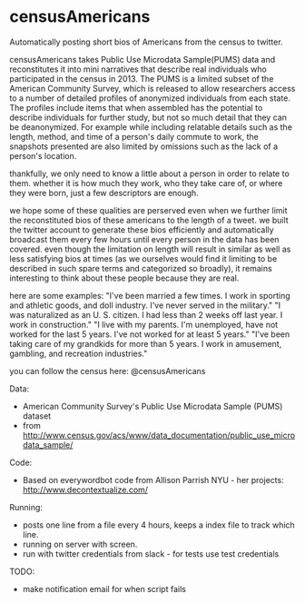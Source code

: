 # censusAmericans
Automatically posting short bios of Americans from the census to twitter.

censusAmericans takes Public Use Microdata Sample(PUMS) data and reconstitutes it into mini narratives that describe real individuals who participated in the census in 2013. The PUMS is a limited subset of the American Community Survey, which is released to allow researchers access to a number of detailed profiles of anonymized individuals from each state. The profiles include items that when assembled has the potential to describe individuals for further study, but not so much detail that they can be deanonymized. For example while including relatable details such as the length, method, and time of a person's daily commute to work, the snapshots presented are also limited by omissions such as the lack of a person's location. 

thankfully, we only need to know a little about a person in order to relate to them. whether it is how much they work, who they take care of, or where they were born, just a few descriptors are enough. 

we hope some of these qualities are perserved even when we further limit the reconstituted bios of these americans to the length of a tweet. we built the twitter account to generate these bios efficiently and automatically broadcast them every few hours until every person in the data has been covered. even though the limitation on length will result in similar as well as less satisfying bios at times (as we ourselves would find it limiting to be described in such spare terms and categorized so broadly), it remains interesting to think about these people because they are real.

here are some examples:
"I've been married a few times. I work in sporting and athletic goods, and doll industry. I've never served in the military."
"I was naturalized as an U. S. citizen. I had less than 2 weeks off last year. I work in construction."
"I live with my parents. I'm unemployed, have not worked for the last 5 years. I've not worked for at least 5 years."
"I've been taking care of my grandkids for more than 5 years. I work in amusement, gambling, and recreation industries."

you can follow the census here: @censusAmericans

Data:
  - American Community Survey's Public Use Microdata Sample (PUMS) dataset
  - from http://www.census.gov/acs/www/data_documentation/public_use_microdata_sample/

Code:
  - Based on everywordbot code from Allison Parrish NYU - her projects: http://www.decontextualize.com/

Running:
  - posts one line from a file every 4 hours, keeps a index file to track which line.
  - running on server with screen.
  - run with twitter credentials from slack - for tests use test credentials

TODO:
  - make notification email for when script fails
